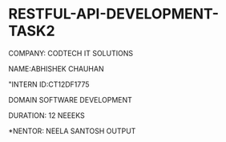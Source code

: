 # RESTFUL-API-DEVELOPMENT-TASK2
COMPANY: CODTECH IT SOLUTIONS

NAME:ABHISHEK CHAUHAN

"INTERN ID:CT12DF1775

DOMAIN SOFTWARE DEVELOPMENT

DURATION: 12 NEEEKS


*NENTOR: NEELA SANTOSH
OUTPUT

